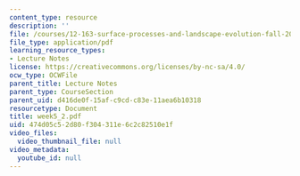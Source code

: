 ```yaml
---
content_type: resource
description: ''
file: /courses/12-163-surface-processes-and-landscape-evolution-fall-2004/474d05c52d80f304311e6c2c82510e1f_week5_2.pdf
file_type: application/pdf
learning_resource_types:
- Lecture Notes
license: https://creativecommons.org/licenses/by-nc-sa/4.0/
ocw_type: OCWFile
parent_title: Lecture Notes
parent_type: CourseSection
parent_uid: d416de0f-15af-c9cd-c83e-11aea6b10318
resourcetype: Document
title: week5_2.pdf
uid: 474d05c5-2d80-f304-311e-6c2c82510e1f
video_files:
  video_thumbnail_file: null
video_metadata:
  youtube_id: null
---
```

